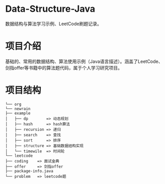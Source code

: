 # Data-Structure-Java
数据结构与算法学习示例、LeetCode刷题记录。

# 项目介绍
基础的、常用的数据结构、算法使用示例（Java语言描述）。涵盖了LeetCode、剑指offer等书籍中的算法题代码，属于个人学习研究项目。

# 项目结构
    └── org
    └── newrain
    ├── example
    │   ├── dp        => 动态规划
    │   ├── hash      => hash算法
    │   ├── recursion => 递归
    │   ├── search    => 查找
    │   ├── sort      => 排序
    │   ├── structure => 基础数据结构实现
    │   └── timewile  => 时间轮
    └── leetcode
    ├── coding    => 面试金典
    ├── offer     => 剑指offer
    ├── package-info.java
    └── problem   => leetcode题


